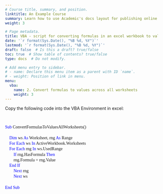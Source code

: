 ```yaml
---
# Course title, summary, and position.
linktitle: An Example Course
summary: Learn how to use Academic's docs layout for publishing online courses, software documentation, and tutorials.
weight: 3

# Page metadata.
title: VBA - script for converting formulas in an excel workbook to values across all worksheets
date: '`r format(Sys.Date(), "%B %d, %Y")`'
lastmod: '`r format(Sys.Date(), "%B %d, %Y")`'
draft: false  # Is this a draft? true/false
toc: true  # Show table of contents? true/false
type: docs  # Do not modify.

# Add menu entry to sidebar.
# - name: Declare this menu item as a parent with ID `name`.
# - weight: Position of link in menu.
menu:
  vba:
    name: 2. Convert formulas to values across all worksheets
    weight: 3
---
```


Copy the following code into the VBA Environment in excel:

<br>

<html>

<style>
p.indent {
    text-indent: 30px;
}

div.a {
  line-height:130%;
}


</style>

<div class="a"> <p style="font-family:consolas"> <font color = blue> Sub </font color>  ConvertFormulasToValuesAllWorksheets()
<br>
<br> &nbsp;&nbsp;&nbsp;<font color = blue> Dim</font color> ws <font color=blue> As</font color>  Worksheet, rng  </font color> <font color=blue> As </font color> Range
<br> &nbsp;&nbsp;&nbsp; <font color=blue> For Each </font color> ws <font color=blue> In </font color> ActiveWorkbook.Worksheets
<br> &nbsp;&nbsp;&nbsp; <font color=blue> For Each </font color> rng <font color=blue> In </font color> ws.UsedRange
<br> &nbsp;&nbsp;&nbsp;&nbsp;&nbsp;&nbsp;&nbsp; <font color=blue> If </font color> rng.HasFormula <font color=blue> Then </font color>
<br> &nbsp;&nbsp;&nbsp;&nbsp;&nbsp;&nbsp;&nbsp; rng.Formula = rng.Value
<br> &nbsp;&nbsp;&nbsp; <font color=blue> End If </font color>
<br> &nbsp;&nbsp;&nbsp;&nbsp;&nbsp;&nbsp;&nbsp; <font color=blue> Next </font color> rng
<br> &nbsp;&nbsp;&nbsp;&nbsp;&nbsp;&nbsp;&nbsp; <font color=blue> Next </font color> ws
<br>
<br> <font color = blue> End Sub </font color> 

</p>

</div>
